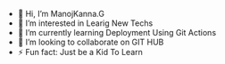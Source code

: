 - 👋 Hi, I’m ManojKanna.G
- 👀 I’m interested in Learig New Techs
- 🌱 I’m currently learning Deployment Using Git Actions
- 💞️ I’m looking to collaborate on GIT HUB
- ⚡ Fun fact: Just be a Kid To Learn 

<!---
ManojKannaG/ManojKannaG is a ✨ special ✨ repository because its `README.md` (this file) appears on your GitHub profile.
You can click the Preview link to take a look at your changes.
--->
